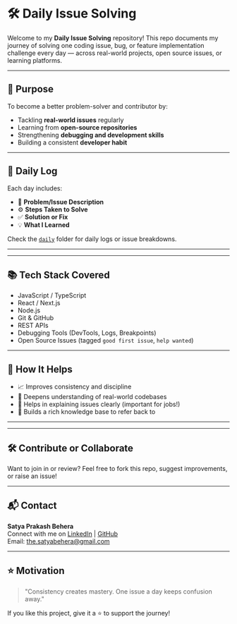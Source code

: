 # 🛠️ Daily Issue Solving

Welcome to my **Daily Issue Solving** repository! This repo documents my journey of solving one coding issue, bug, or feature implementation challenge every day — across real-world projects, open source issues, or learning platforms.

---

## 🌟 Purpose

To become a better problem-solver and contributor by:
- Tackling **real-world issues** regularly
- Learning from **open-source repositories**
- Strengthening **debugging and development skills**
- Building a consistent **developer habit**

---

## 📅 Daily Log

Each day includes:
- 🐞 **Problem/Issue Description**
- ⚙️ **Steps Taken to Solve**
- ✅ **Solution or Fix**
- 💡 **What I Learned**

Check the [`daily`](./daily) folder for daily logs or issue breakdowns.

---


---

## 📚 Tech Stack Covered

- JavaScript / TypeScript
- React / Next.js
- Node.js
- Git & GitHub
- REST APIs
- Debugging Tools (DevTools, Logs, Breakpoints)
- Open Source Issues (tagged `good first issue`, `help wanted`)

---

## 🚀 How It Helps

- 📈 Improves consistency and discipline
- 🧩 Deepens understanding of real-world codebases
- 💬 Helps in explaining issues clearly (important for jobs!)
- 🧠 Builds a rich knowledge base to refer back to

---



---

## 🛠️ Contribute or Collaborate

Want to join in or review? Feel free to fork this repo, suggest improvements, or raise an issue!

---

## 📬 Contact

**Satya Prakash Behera**  
Connect with me on [LinkedIn](https://www.linkedin.com/in/satya-prakash-behera007) | [GitHub](https://github.com/Satya-geek7)  
Email: the.satyabehera@gmail.com  

---

## ⭐ Motivation

> "Consistency creates mastery. One issue a day keeps confusion away."

If you like this project, give it a ⭐ to support the journey!

